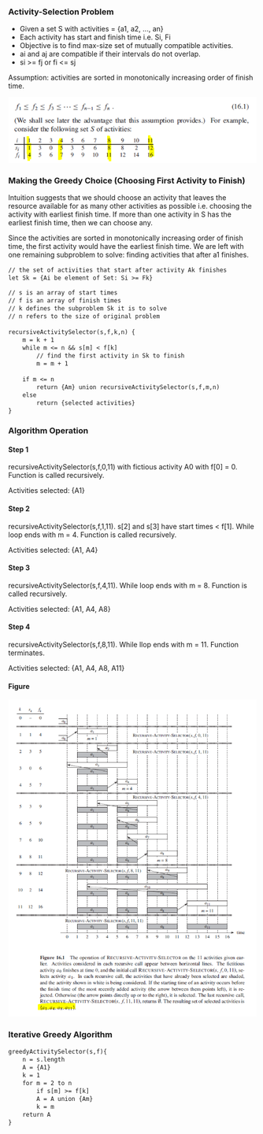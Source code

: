 ### Activity-Selection Problem

- Given a set S with activities = {a1, a2, ..., an}
- Each activity has start and finish time i.e. Si, Fi
- Objective is to find max-size set of mutually compatible activities.
- ai and aj are compatible if their intervals do not overlap.
- si >= fj or fi <= sj

Assumption: activities are sorted in monotonically increasing order of finish time.

<img src="../../images/greedy-algo-example.PNG">

### Making the Greedy Choice (Choosing First Activity to Finish)

Intuition suggests that we should choose an activity that leaves the resource available for as many other activities as possible i.e. choosing the activity with earliest finish time. If more than one activity in S has the earliest finish time, then we can choose any.

Since the activities are sorted in monotonically increasing order of finish time, the first activity would have the earliest finish time. We are left with one remaining subproblem to solve: finding activities that after a1 finishes.

```
// the set of activities that start after activity Ak finishes
let Sk = {Ai be element of Set: Si >= Fk}
```

```
// s is an array of start times
// f is an array of finish times
// k defines the subproblem Sk it is to solve
// n refers to the size of original problem

recursiveActivitySelector(s,f,k,n) {
    m = k + 1
    while m <= n && s[m] < f[k]
        // find the first activity in Sk to finish
        m = m + 1

    if m <= n
        return {Am} union recursiveActivitySelector(s,f,m,n)
    else
        return {selected activities}
}
```

### Algorithm Operation

#### Step 1

recursiveActivitySelector(s,f,0,11) with fictious activity A0 with f[0] = 0. Function is called recursively.

Activities selected: {A1}

#### Step 2

recursiveActivitySelector(s,f,1,11). s[2] and s[3] have start times < f[1]. While loop ends with m = 4. Function is called recursively.

Activities selected: {A1, A4}

#### Step 3

recursiveActivitySelector(s,f,4,11). While loop ends with m = 8. Function is called recursively.

Activities selected: {A1, A4, A8}

#### Step 4

recursiveActivitySelector(s,f,8,11). While llop ends with m = 11. Function terminates.

Activities selected: {A1, A4, A8, A11}

#### Figure

<img src="../../images/greedy-algo-operation.PNG">

### Iterative Greedy Algorithm

```
greedyActivitySelector(s,f){
    n = s.length
    A = {A1}
    k = 1
    for m = 2 to n
        if s[m] >= f[k]
        A = A union {Am}
        k = m
    return A
}
```
